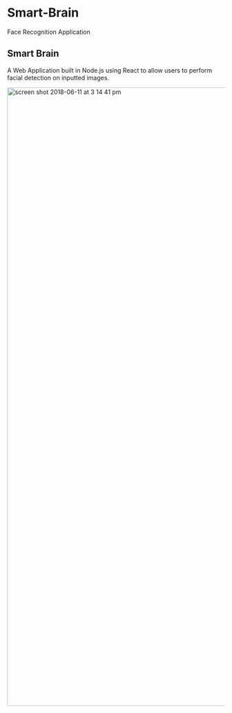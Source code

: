 # Smart-Brain
Face Recognition Application

## Smart Brain
A Web Application built in Node.js using React to allow users to perform facial detection on inputted images.

<img width="1431" alt="screen shot 2018-06-11 at 3 14 41 pm" src="https://user-images.githubusercontent.com/19651771/41252122-3ae0740c-6d8a-11e8-803e-c8c9a0dbe04a.png">

